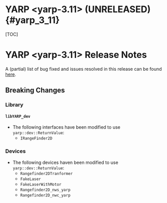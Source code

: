 YARP <yarp-3.11> (UNRELEASED)                                         {#yarp_3_11}
============================

[TOC]

YARP <yarp-3.11> Release Notes
=============================


A (partial) list of bug fixed and issues resolved in this release can be found
[here](https://github.com/robotology/yarp/issues?q=label%3A%22Fixed+in%3A+YARP+yarp-3.11%22).

Breaking Changes
----------------

### Library

#### `libYARP_dev`

* The following interfaces have been modified to use `yarp::dev::ReturnValue`:
  - `IRangeFinder2D`

### Devices

* The following devices haven been modified to use `yarp::dev::ReturnValue`:
  - `Rangefinder2DTranformer`
  - `FakeLaser`
  - `FakeLaserWithMotor`
  - `Rangefinder2D_nws_yarp`
  - `Rangefinder2D_nwc_yarp`

